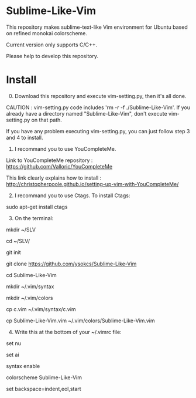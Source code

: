 Sublime-Like-Vim
================

This repository makes sublime-text-like Vim environment for Ubuntu based on refined monokai colorscheme.

Current version only supports C/C++.

Please help to develop this repository.


Install
================
0. Download this repository and execute vim-setting.py, then it's all done.

CAUTION : vim-setting.py code includes 'rm -r -f ./Sublime-Like-Vim'. If you already have a directory named "Sublime-Like-Vim", don't execute vim-setting.py on that path.

If you have any problem executing vim-setting.py, you can just follow step 3 and 4 to install.


1. I recommand you to use YouCompleteMe.
  
  Link to YouCompleteMe repository : https://github.com/Valloric/YouCompleteMe

  This link clearly explains how to install : http://christopherpoole.github.io/setting-up-vim-with-YouCompleteMe/


2. I recommand you to use Ctags. To install Ctags:

  sudo apt-get install ctags
  
  
3. On the terminal:
  
  mkdir ~/SLV
  
  cd ~/SLV/
  
  git init
  
  git clone https://github.com/ysokcs/Sublime-Like-Vim
  
  cd Sublime-Like-Vim

  mkdir ~/.vim/syntax
  
  mkdir ~/.vim/colors

  cp c.vim ~/.vim/syntax/c.vim
  
  cp Sublime-Like-Vim.vim ~/.vim/colors/Sublime-Like-Vim.vim
  

4. Write this at the bottom of your ~/.vimrc file:

  set nu
  
  set ai
  
  syntax enable
  
  colorscheme Sublime-Like-Vim
  
  set backspace=indent,eol,start
  
  
